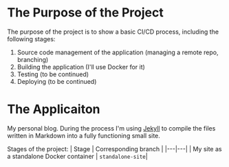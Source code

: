 # The Purpose of the Project

The purpose of the project is to show a basic CI/CD process, including the following stages:

1. Source code management of the application (managing a remote repo, branching)
1. Building the application (I'll use Docker for it)
1. Testing (to be continued)
1. Deploying (to be continued)

# The Applicaiton

My personal blog.
During the process I'm using [Jekyll](https://jekyllrb.com/) to compile the files written in Markdown into a fully functioning small site.

Stages of the project:
| Stage | Corresponding branch |
|---|---|
| My site as a standalone Docker container | `standalone-site`| 